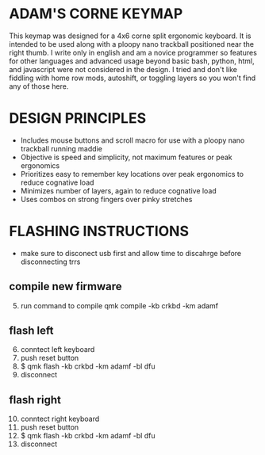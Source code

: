 # ADAM'S CORNE KEYMAP
This keymap was designed for a 4x6 corne split ergonomic keyboard.  It is intended to be used along with a ploopy nano trackball positioned near the right thumb.  I write only in english and am a novice programmer so features for other languages and advanced usage beyond basic bash, python, html, and javascript were not considered in the design.  I tried and don't like fiddling with home row mods, autoshift, or toggling layers so you won't find any of those here.


# DESIGN PRINCIPLES
* Includes mouse buttons and scroll macro for use with a ploopy nano trackball running maddie
* Objective is speed and simplicity, not maximum features or peak ergonomics
* Prioritizes easy to remember key locations over peak ergonomics to reduce cognative load 
* Minimizes number of layers, again to reduce cognative load 
* Uses combos on strong fingers over pinky stretches


# FLASHING INSTRUCTIONS
* make sure to disconect usb first and allow time to discahrge before disconnecting trrs

## compile new firmware
5. run command to compile
qmk compile -kb crkbd -km adamf

## flash left
6. conntect left keyboard
7. push reset button
8. $ qmk flash -kb crkbd -km adamf -bl dfu
9. disconnect

## flash right
10. conntect right keyboard
11. push reset button
12. $ qmk flash -kb crkbd -km adamf -bl dfu
13. disconnect
